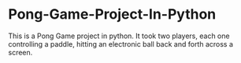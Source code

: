 # Pong-Game-Project-In-Python
This is a Pong Game project in python.  It took two players, each one controlling a paddle, hitting an electronic ball back and forth across a screen.
